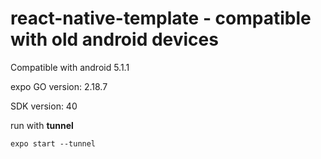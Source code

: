 # react-native-template - compatible with old android devices

Compatible with android 5.1.1

expo GO version: 2.18.7

SDK version: 40

run with **tunnel**

`expo start --tunnel`
